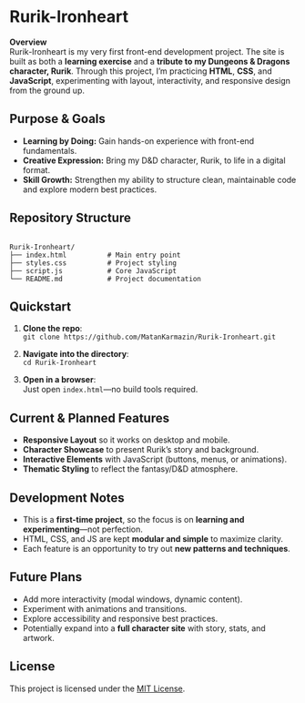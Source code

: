 # Rurik-Ironheart

**Overview**  
Rurik-Ironheart is my very first front-end development project. The site is built as both a **learning exercise** and a **tribute to my Dungeons & Dragons character, Rurik**. Through this project, I’m practicing **HTML**, **CSS**, and **JavaScript**, experimenting with layout, interactivity, and responsive design from the ground up.

## Purpose & Goals

- **Learning by Doing:** Gain hands-on experience with front-end fundamentals.
- **Creative Expression:** Bring my D&D character, Rurik, to life in a digital format.
- **Skill Growth:** Strengthen my ability to structure clean, maintainable code and explore modern best practices.

## Repository Structure

```

Rurik-Ironheart/
├── index.html          # Main entry point
├── styles.css          # Project styling
├── script.js           # Core JavaScript
└── README.md           # Project documentation

```

## Quickstart

1. **Clone the repo**:  
   `git clone https://github.com/MatanKarmazin/Rurik-Ironheart.git`

2. **Navigate into the directory**:  
   `cd Rurik-Ironheart`

3. **Open in a browser**:  
   Just open `index.html`—no build tools required.

## Current & Planned Features

- **Responsive Layout** so it works on desktop and mobile.  
- **Character Showcase** to present Rurik’s story and background.  
- **Interactive Elements** with JavaScript (buttons, menus, or animations).  
- **Thematic Styling** to reflect the fantasy/D&D atmosphere.  

## Development Notes

- This is a **first-time project**, so the focus is on **learning and experimenting**—not perfection.  
- HTML, CSS, and JS are kept **modular and simple** to maximize clarity.  
- Each feature is an opportunity to try out **new patterns and techniques**.  

## Future Plans

- Add more interactivity (modal windows, dynamic content).  
- Experiment with animations and transitions.  
- Explore accessibility and responsive best practices.  
- Potentially expand into a **full character site** with story, stats, and artwork.  

## License

This project is licensed under the [MIT License](./LICENSE).
